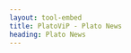 ```yaml
---
layout: tool-embed
title: PlatoViP - Plato News
heading: Plato News
---
```


<div id="tool_embed_div_default" data-url="https://client-web.platocdn.com/news" data-height="0"></div>